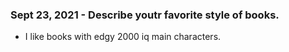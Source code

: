 ### Sept 23, 2021 - Describe youtr favorite style of books.
- I like books with edgy 2000 iq main characters.
